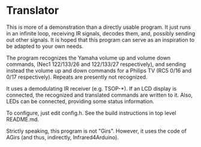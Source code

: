 # Translator

This is more of a demonstration than a directly usable program. It just runs in an infinite loop, receiving IR signals, decodes them,
and, possibly sending out other signals. It is hoped that this program can serve as an
inspiration to be adapted to your own needs.

The program recognizes the Yamaha volume up and volume down commands, (Nec1 122/133/26 and 122/133/27 respectively),
and sending instead the volume up and down commands for a Philips TV (RC5 0/16 and 0/17 respectively). Repeats are presently not recognized.

It uses a demodulating IR receiver (e.g. TSOP-*).
If an LCD display is connected, the recognized and translated commands are written to it.
Also, LEDs can be connected, providing some status information.

To configure, just edit config.h. See the build instructions in top level README.md.

Strictly speaking, this program is not "Girs". However, it uses the code of AGirs (and thus, indirectly, Infrared4Arduino).
